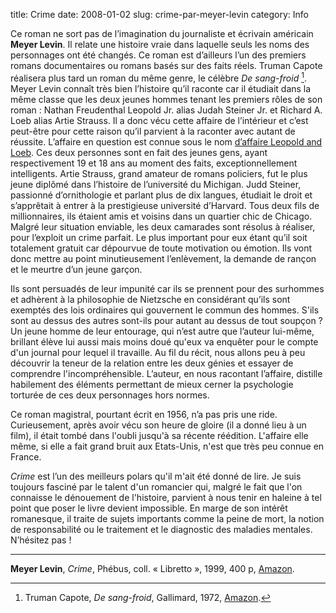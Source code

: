 title: Crime
date: 2008-01-02
slug: crime-par-meyer-levin
category: Info

Ce roman ne sort pas de l’imagination du journaliste et écrivain américain **Meyer Levin**. Il relate une histoire vraie dans laquelle seuls les noms des personnages ont été changés. Ce roman est d’ailleurs l’un des premiers romans documentaires ou romans basés sur des faits réels. Truman Capote réalisera plus tard un roman du même genre, le célèbre *De sang-froid* [^RF:Capote_1972]. Meyer Levin connaît très bien l’histoire qu’il raconte car il étudiait dans la même classe que les deux jeunes hommes tenant les premiers rôles de son roman : Nathan Freudenthal Leopold Jr. alias Judah Steiner Jr. et Richard A. Loeb alias Artie Strauss. Il a donc vécu cette affaire de l’intérieur et c’est peut-être pour cette raison qu’il parvient à la raconter avec autant de réussite. L’affaire en question est connue sous le nom [d’affaire Leopold and Loeb][LK_1]. Ces deux personnes sont en fait des jeunes gens, ayant respectivement 19 et 18 ans au moment des faits, exceptionnellement intelligents. Artie Strauss, grand amateur de romans policiers, fut le plus jeune diplômé dans l’histoire de l’université du Michigan. Judd Steiner, passionné d’ornithologie et parlant plus de dix langues, étudiait le droit et s’apprêtait à entrer à la prestigieuse université d’Harvard. Tous deux fils de millionnaires, ils étaient amis et voisins dans un quartier chic de Chicago. Malgré leur situation enviable, les deux camarades sont résolus à réaliser, pour l’exploit un crime parfait. Le plus important pour eux étant qu’il soit totalement gratuit car dépourvue de toute motivation ou émotion. Ils vont donc mettre au point minutieusement l’enlèvement, la demande de rançon et le meurtre d’un jeune garçon.

Ils sont persuadés de leur impunité car ils se prennent pour des surhommes et adhèrent à la philosophie de Nietzsche en considérant qu’ils sont exemptés des lois ordinaires qui gouvernent le commun des hommes. S'ils sont au dessus des autres sont-ils pour autant au dessus de tout soupçon ? Un jeune homme de leur entourage, qui n’est autre que l’auteur lui-même, brillant élève lui aussi mais moins doué qu'eux va enquêter pour le compte d'un journal pour lequel il travaille. Au fil du récit, nous allons peu à peu découvrir la teneur de la relation entre les deux génies et essayer de comprendre l'incompréhensible. L’auteur, en nous racontant l’affaire, distille habilement des éléments permettant de mieux cerner la psychologie torturée de ces deux personnages hors normes.

Ce roman magistral, pourtant écrit en 1956, n’a pas pris une ride. Curieusement, après avoir vécu son heure de gloire (il a donné lieu à un film), il était tombé dans l'oubli jusqu'à sa récente réédition. L'affaire elle même, si elle a fait grand bruit aux Etats-Unis, n'est que très peu connue en France.

*Crime* est l’un des meilleurs polars qu'il m'ait été donné de lire. Je suis toujours fasciné par le talent d'un romancier qui, malgré le fait que l'on connaisse le dénouement de l'histoire, parvient à nous tenir en haleine à tel point que poser le livre devient impossible. En marge de son intérêt romanesque, il traite de sujets importants comme la peine de mort, la notion de responsabilité ou le traitement et le diagnostic des maladies mentales. N’hésitez pas !

***

**Meyer Levin**, *Crime*, Phébus, coll. « Libretto », 1999, 400 p, [Amazon](http://www.amazon.fr/dp/2859406271/?tag=aubonroman-21).

[^RF:Capote_1972]: Truman Capote, *De sang-froid*, Gallimard, 1972, [Amazon](http://www.amazon.fr/dp/2070360598/?tag=aubonroman-21).

[LK_1]: http://en.wikipedia.org/wiki/Leopold_and_Loeb